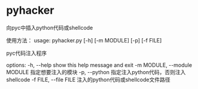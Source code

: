 # pyhacker
向pyc中插入python代码或shellcode

使用方法：
usage: pyhacker.py [-h] [-m MODULE] [-p] [-f FILE]

pyc代码注入程序

options:
  -h, --help            show this help message and exit
  -m MODULE, --module MODULE
                        指定想要注入的模块
  -p, --python          指定注入python代码，否则注入shellcode
  -f FILE, --file FILE  注入的python代码或shellcode文件路径
